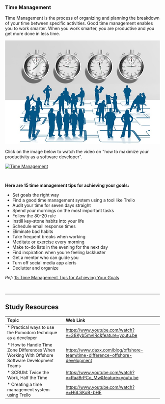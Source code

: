 ### **Time Management**
Time Management is the process of organizing and planning the breakdown of your time between specific activities. Good time management enables you to work smarter. When you work smarter, you are productive and you get more done in less time.


<img src="images/stopwatch-2061851_640.jpg" />

Click on the image below to watch the video on "how to maximize your productivity as a software developer".

[![Time Management](http://img.youtube.com/vi/eG7cPN1uRAA/0.jpg)](http://www.youtube.com/watch?v=eG7cPN1uRAA "Time Management")


<br />

**Here are  15 time management tips for achieving your goals:**

- Set goals the right way
- Find a good time management system using a tool like Trello
- Audit your time for seven days straight
- Spend your mornings on the most important tasks
- Follow the 80-20 rule
- Instill key-stone habits into your life
- Schedule email response times
- Eliminate bad habits
- Take frequent breaks when working
- Meditate or exercise every morning
- Make to-do lists in the evening for the next day
- Find inspiration when you're feeling lackluster
- Get a mentor who can guide you
- Turn off social media app alerts
- Declutter and organize

<i>Ref</i>: [15 Time Management Tips for Achieving Your Goals](https://www.entrepreneur.com/article/299336)


<br />

-------

Study Resources
----------------


| Topic   |  Web Link      |
|:---------|:----------|
| * Practical ways to use the Pomodoro technique as a developer|https://www.youtube.com/watch?v=38Kyb5mvIRc&feature=youtu.be|
| * How to Handle Time Zone Differences When Working With Offshore Software Development Teams|https://www.daxx.com/blog/offshore-team/time-difference-offshore-development|
| * SCRUM: Twice the Work, Half the Time|https://www.youtube.com/watch?v=RaaBrPCo_Mw&feature=youtu.be|
| * Creating a time management system using Trello|https://www.youtube.com/watch?v=H6LSKoB-bHE|



